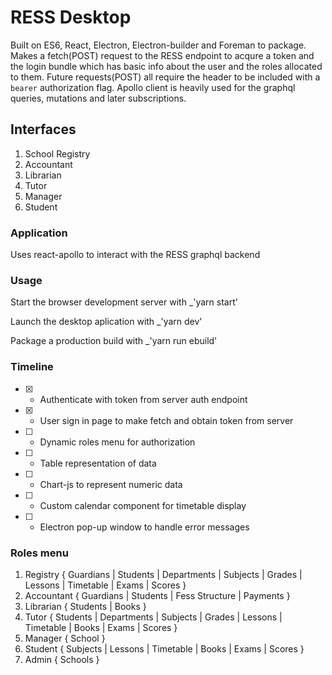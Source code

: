 # RESS Desktop

Built on ES6, React, Electron, Electron-builder and Foreman to package.
Makes a fetch(POST) request to the RESS endpoint to acqure a token and
the login bundle which has basic info about the user and the roles allocated to them. Future requests(POST) all require the header to be
included with a `bearer` authorization flag. Apollo client is heavily used for the graphql queries, mutations and later subscriptions.

## Interfaces

1. School Registry
2. Accountant
3. Librarian
4. Tutor
5. Manager
6. Student

### Application

Uses react-apollo to interact with the RESS graphql backend

### Usage

Start the browser development server with
\_'yarn start'

Launch the desktop aplication with
\_'yarn dev'

Package a production build with
\_'yarn run ebuild'

### Timeline

-   [x] -   Authenticate with token from server auth endpoint
-   [x] -   User sign in page to make fetch and obtain token from server
-   [ ] -   Dynamic roles menu for authorization
-   [ ] -   Table representation of data
-   [ ] -   Chart-js to represent numeric data
-   [ ] -   Custom calendar component for timetable display
-   [ ] -   Electron pop-up window to handle error messages

### Roles menu

1. Registry {
   Guardians | Students | Departments | Subjects | Grades | Lessons | Timetable | Exams | Scores
   }
2. Accountant {
   Guardians | Students | Fess Structure | Payments
   }
3. Librarian {
   Students | Books
   }
4. Tutor {
   Students | Departments | Subjects | Grades | Lessons | Timetable | Books | Exams | Scores
   }
5. Manager { School }
6. Student { Subjects | Lessons | Timetable | Books | Exams | Scores }
7. Admin { Schools }
